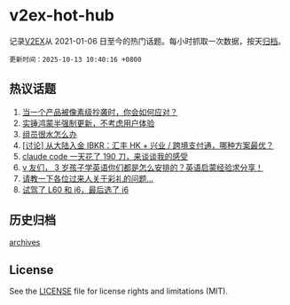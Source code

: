 # v2ex-hot-hub

 记录[V2EX](https://www.v2ex.com/)从 2021-01-06 日至今的热门话题。每小时抓取一次数据，按天[归档](archives)。

`更新时间：2025-10-13 10:40:16 +0800`

## 热议话题

1. [当一个产品被像素级抄袭时，你会如何应对？](https://www.v2ex.com/t/1164648)
1. [实锤鸿蒙半强制更新，不考虑用户体验](https://www.v2ex.com/t/1164628)
1. [组员很水怎么办](https://www.v2ex.com/t/1164606)
1. [[讨论] 从大陆入金 IBKR：汇丰 HK + 兴业 / 跨境支付通，哪种方案最优？](https://www.v2ex.com/t/1164646)
1. [claude code 一天花了 190 刀，来谈谈我的感受](https://www.v2ex.com/t/1164626)
1. [v 友们， 3 岁孩子学英语你们都是怎么安排的？英语启蒙经验求分享！](https://www.v2ex.com/t/1164725)
1. [请教一下各位过来人关于彩礼的问题...](https://www.v2ex.com/t/1164705)
1. [试驾了 L60 和 i6，最后选了 i6](https://www.v2ex.com/t/1164680)

## 历史归档

[archives](archives)

## License

See the [LICENSE](LICENSE) file for license rights and limitations (MIT).
